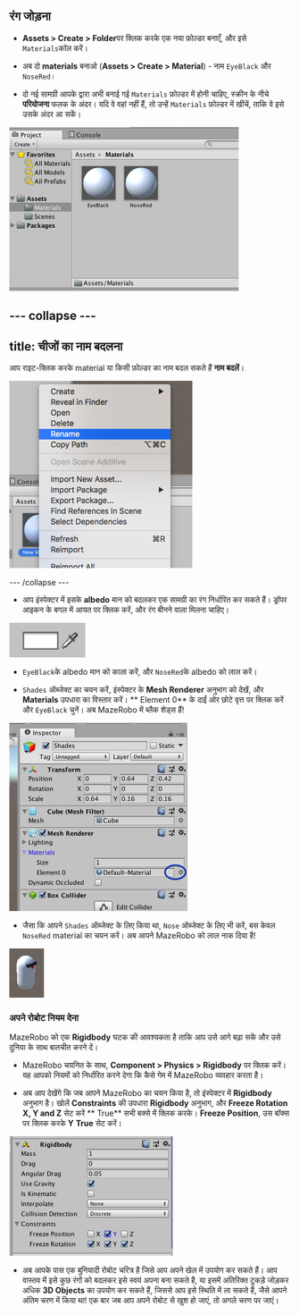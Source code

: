 ## रंग जोड़ना

+ **Assets > Create > Folder**पर क्लिक करके एक नया फ़ोल्डर बनाएँ, और इसे `Materials`कॉल करें।

+ अब दो **materials** बनाओ (**Assets > Create > Material**) - नाम `EyeBlack` और `NoseRed`।

+ दो नई सामग्री आपके द्वारा अभी बनाई गई `Materials` फ़ोल्डर में होनी चाहिए, स्क्रीन के नीचे **परियोजना** फलक के अंदर। यदि वे वहां नहीं हैं, तो उन्हें `Materials` फ़ोल्डर में खींचें, ताकि वे इसे उसके अंदर आ सकें।

![दो नई सामग्री युक्त materials फ़ोल्डर](images/step5_materialsFolder.png)

--- collapse ---
---
title: चीजों का नाम बदलना
---

आप राइट-क्लिक करके material या किसी फ़ोल्डर का नाम बदल सकते हैं **नाम बदलें**।

![राइट क्लिक मेन्यू से नाम बदलें](images/step5_rename.png)

--- /collapse ---

+ आप इंस्पेक्टर में इसके **albedo** मान को बदलकर एक सामग्री का रंग निर्धारित कर सकते हैं। ड्रॉपर आइकन के बगल में आयत पर क्लिक करें, और रंग बीनने वाला मिलना चाहिए।

![रंग बीनने वाला](images/colour_picker.png)

+ `EyeBlack`के albedo मान को काला करें, और `NoseRed`के albedo को लाल करें।

+ `Shades` ऑब्जेक्ट का चयन करें, इंस्पेक्टर के **Mesh Renderer** अनुभाग को देखें, और **Materials** उपधारा का विस्तार करें। ** Element 0** के दाईं ओर छोटे वृत्त पर क्लिक करें और `EyeBlack` चुनें। अब MazeRobo में ब्लैक शेड्स हैं!

![इंस्पेक्टर का मेष रेंडरर अनुभाग](images/step5_chooseMaterial.png)

+ जैसा कि आपने `Shades` ऑब्जेक्ट के लिए किया था, `Nose` ऑब्जेक्ट के लिए भी करें, बस केवल `NoseRed` material का चयन करें। अब आपने MazeRobo को लाल नाक दिया है!

![रंग के साथ MazeRobo](images/step5_mazeRoboInColour.png)

### अपने रोबोट नियम देना

MazeRobo को एक **Rigidbody** घटक की आवश्यकता है ताकि आप उसे आगे बढ़ा सकें और उसे दुनिया के साथ बातचीत करने दें।

+ MazeRobo चयनित के साथ, **Component > Physics > Rigidbody** पर क्लिक करें। यह आपको नियमों को निर्धारित करने देगा कि कैसे गेम में MazeRobo व्यवहार करता है।

+ अब आप देखेंगे कि जब आपने MazeRobo का चयन किया है, तो इंस्पेक्टर में **Rigidbody** अनुभाग है। खोलें **Constraints** की उपधारा **Rigidbody** अनुभाग, और **Freeze Rotation X, Y and Z** सेट करें ** True** सभी बक्से में क्लिक करके। **Freeze Position**, उस बॉक्स पर क्लिक करके **Y** **True** सेट करें।

![Rigidibody बाधाओं का निर्धारण](images/step5_RigidbodyConstraints.png)

+ अब आपके पास एक बुनियादी रोबोट चरित्र है जिसे आप अपने खेल में उपयोग कर सकते हैं। आप वास्तव में इसे कुछ रंगों को बदलकर इसे स्वयं अपना बना सकते है, या इसमें अतिरिक्त टुकड़े जोड़कर अधिक **3D Objects** का उपयोग कर सकते हैं, जिससे आप इसे स्थिति में ला सकते हैं, जैसे आपने अंतिम चरण में किया था! एक बार जब आप अपने रोबोट से खुश हो जाएं, तो अगले चरण पर जाएं।
